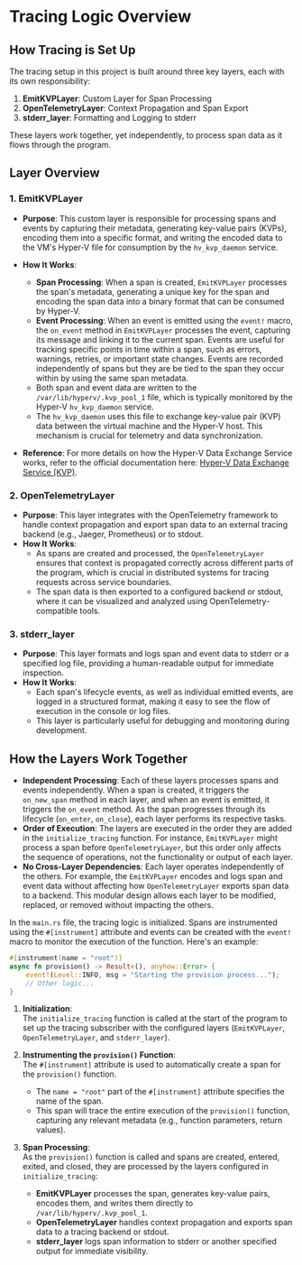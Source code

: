 # Tracing Logic Overview

## How Tracing is Set Up

The tracing setup in this project is built around three key layers, each with its own responsibility:

1. **EmitKVPLayer**: Custom Layer for Span Processing
2. **OpenTelemetryLayer**: Context Propagation and Span Export
3. **stderr_layer**: Formatting and Logging to stderr

These layers work together, yet independently, to process span data as it flows through the program.

## Layer Overview

### 1. EmitKVPLayer

- **Purpose**: This custom layer is responsible for processing spans and events by capturing their metadata, generating key-value pairs (KVPs), encoding them into a specific format, and writing the encoded data to the VM's Hyper-V file for consumption by the `hv_kvp_daemon` service.

- **How It Works**:
  - **Span Processing**: When a span is created, `EmitKVPLayer` processes the span's metadata, generating a unique key for the span and encoding the span data into a binary format that can be consumed by Hyper-V.
  - **Event Processing**: When an event is emitted using the `event!` macro, the `on_event` method in `EmitKVPLayer` processes the event, capturing its message and linking it to the current span.  Events are useful for tracking specific points in time within a span, such as errors, warnings, retries, or important state changes. Events are recorded independently of spans but they are be tied to the span they occur within by using the same span metadata.
  - Both span and event data are written to the `/var/lib/hyperv/.kvp_pool_1` file, which is typically monitored by the Hyper-V `hv_kvp_daemon` service.
  - The `hv_kvp_daemon` uses this file to exchange key-value pair (KVP) data between the virtual machine and the Hyper-V host. This mechanism is crucial for telemetry and data synchronization.

- **Reference**: For more details on how the Hyper-V Data Exchange Service works, refer to the official documentation here: [Hyper-V Data Exchange Service (KVP)](https://learn.microsoft.com/en-us/virtualization/hyper-v-on-windows/reference/integration-services#hyper-v-data-exchange-service-kvp).

### 2. OpenTelemetryLayer

- **Purpose**: This layer integrates with the OpenTelemetry framework to handle context propagation and export span data to an external tracing backend (e.g., Jaeger, Prometheus) or to stdout.
- **How It Works**:
  - As spans are created and processed, the `OpenTelemetryLayer` ensures that context is propagated correctly across different parts of the program, which is crucial in distributed systems for tracing requests across service boundaries.
  - The span data is then exported to a configured backend or stdout, where it can be visualized and analyzed using OpenTelemetry-compatible tools.

### 3. stderr_layer

- **Purpose**: This layer formats and logs span and event data to stderr or a specified log file, providing a human-readable output for immediate inspection.
- **How It Works**:
  - Each span's lifecycle events, as well as individual emitted events, are logged in a structured format, making it easy to see the flow of execution in the console or log files.
  - This layer is particularly useful for debugging and monitoring during development.

## How the Layers Work Together

- **Independent Processing**: Each of these layers processes spans and events independently. When a span is created, it triggers the `on_new_span` method in each layer, and when an event is emitted, it triggers the `on_event` method. As the span progresses through its lifecycle (`on_enter`, `on_close`), each layer performs its respective tasks.
- **Order of Execution**: The layers are executed in the order they are added in the `initialize_tracing` function. For instance, `EmitKVPLayer` might process a span before `OpenTelemetryLayer`, but this order only affects the sequence of operations, not the functionality or output of each layer.
- **No Cross-Layer Dependencies**: Each layer operates independently of the others. For example, the `EmitKVPLayer` encodes and logs span and event data without affecting how `OpenTelemetryLayer` exports span data to a backend. This modular design allows each layer to be modified, replaced, or removed without impacting the others.

In the `main.rs` file, the tracing logic is initialized. Spans are instrumented using the `#[instrument]` attribute and events can be created with the `event!` macro to monitor the execution of the function. Here's an example:

```rust
#[instrument(name = "root")]
async fn provision() -> Result<(), anyhow::Error> {
    event!(Level::INFO, msg = "Starting the provision process...");
    // Other logic...
}
```

1. **Initialization**:  
   The `initialize_tracing` function is called at the start of the program to set up the tracing subscriber with the configured layers (`EmitKVPLayer`, `OpenTelemetryLayer`, and `stderr_layer`).

2. **Instrumenting the `provision()` Function**:  
   The `#[instrument]` attribute is used to automatically create a span for the `provision()` function.  
   - The `name = "root"` part of the `#[instrument]` attribute specifies the name of the span.
   - This span will trace the entire execution of the `provision()` function, capturing any relevant metadata (e.g., function parameters, return values).

3. **Span Processing**:  
   As the `provision()` function is called and spans are created, entered, exited, and closed, they are processed by the layers configured in `initialize_tracing`:  
   - **EmitKVPLayer** processes the span, generates key-value pairs, encodes them, and writes them directly to `/var/lib/hyperv/.kvp_pool_1`.  
   - **OpenTelemetryLayer** handles context propagation and exports span data to a tracing backend or stdout.  
   - **stderr_layer** logs span information to stderr or another specified output for immediate visibility.
